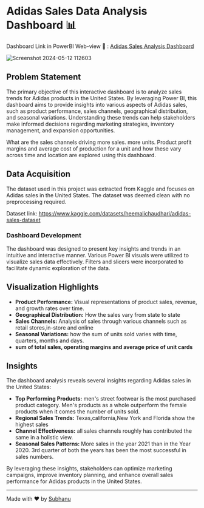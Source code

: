 # Adidas Sales Data Analysis Dashboard 📊

Dashboard Link in PowerBI Web-view 🔗 : [Adidas Sales Analysis Dashboard](https://app.powerbi.com/groups/me/reports/41d5690a-0064-46ba-ab9f-3e90de034b86/ReportSection?experience=power-bi)


![Screenshot 2024-05-12 112603](https://github.com/subhanu-dev/Data-Science-Job-Data-Analysis-Dashboard/assets/120291970/668c75fa-a962-4691-8ce9-d7856f0472d8)


## Problem Statement
The primary objective of this interactive dashboard is to analyze sales trends for Adidas products in the United States. By leveraging Power BI, this dashboard aims to provide insights into various aspects of Adidas sales, such as product performance, sales channels, geographical distribution, and seasonal variations. Understanding these trends can help stakeholders make informed decisions regarding marketing strategies, inventory management, and expansion opportunities. 

What are the sales channels driving more sales. more units. Product profit margins and average cost of production for a unit and how these vary across time and location are explored using this dashboard.


## Data Acquisition
The dataset used in this project was extracted from Kaggle and focuses on Adidas sales in the United States. The dataset was deemed clean with no preprocessing required.

Dataset link: 
https://www.kaggle.com/datasets/heemalichaudhari/adidas-sales-dataset

###  Dashboard Development
The dashboard was designed to present key insights and trends in an intuitive and interactive manner. Various Power BI visuals were utilized to visualize sales data effectively. Filters and slicers were incorporated to facilitate dynamic exploration of the data.

## Visualization Highlights
- **Product Performance:** Visual representations of product sales, revenue, and growth rates over time.
- **Geographical Distribution:** How the sales vary from state to state
- **Sales Channels:** Analysis of sales through various channels such as retail stores,in-store and online 
- **Seasonal Variations:** how the sum of units sold varies with time, quarters, months and days.
- **sum of total sales, operating margins and average price of unit cards**


## Insights
The dashboard analysis reveals several insights regarding Adidas sales in the United States:
- **Top Performing Products:** men's street footwear is the most purchased product category. Men's products as a whole outperform the female products when it comes the number of units sold.
- **Regional Sales Trends:** Texas,california,New York and Florida show the highest sales 
- **Channel Effectiveness:** all sales channels roughly has contributed the same in a holistic view.
- **Seasonal Sales Patterns:** More sales in the year 2021 than in the Year 2020. 3rd quarter of both the years has been the most successful in sales numbers. 

By leveraging these insights, stakeholders can optimize marketing campaigns, improve inventory planning, and enhance overall sales performance for Adidas products in the United States.

---
Made with ❤️ by [Subhanu](https://github.com/subhanu-dev)
